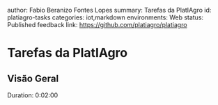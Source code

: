 author: Fabio Beranizo Fontes Lopes
summary: Tarefas da PlatIAgro
id: platiagro-tasks
categories: iot,markdown
environments: Web
status: Published
feedback link: https://github.com/platiagro/platiagro

# Tarefas da PlatIAgro

## Visão Geral
Duration: 0:02:00
